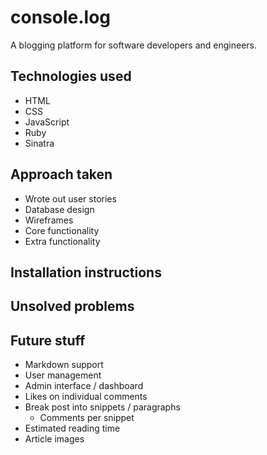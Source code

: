 # console.log

A blogging platform for software developers and engineers.

## Technologies used
- HTML
- CSS
- JavaScript
- Ruby
- Sinatra

## Approach taken
- Wrote out user stories
- Database design
- Wireframes
- Core functionality
- Extra functionality

## Installation instructions

## Unsolved problems

## Future stuff
- Markdown support
- User management
- Admin interface / dashboard
- Likes on individual comments
- Break post into snippets / paragraphs
  - Comments per snippet
- Estimated reading time
- Article images
